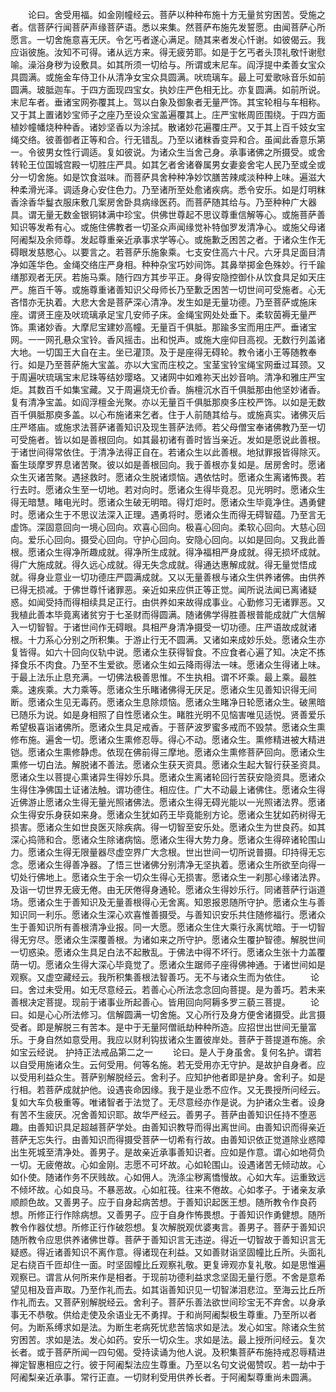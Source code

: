 <!-- { "loadSidebar": true } -->
　　论曰。舍受用福。如金刚幢经云。菩萨以种种布施十方无量贫穷困苦。受施之者。信菩萨行闻菩萨声缘菩萨语。悉以来集。然菩萨布施先发誓愿。由闻菩萨心所愿言。一切舍施意喜无厌。令乞丐者遂心满足。随其来者发心忏谢。如彼偈云。我应诣彼施。汝知不可得。诸从远方来。得无疲劳耶。如是于乞丐者头顶礼敬忏谢慰喻。澡浴身秽为设敷具。如其所须一切给与。所谓或末尼车。阎浮提中柔善女宝众具圆满。或施金车侍卫仆从清净女宝众具圆满。吠琉璃车。最上可爱歌咏音乐如前圆满。玻胝迦车。于四方面现四宝女。执妙庄严色相无比。亦复圆满。如前所说。末尼车者。垂诸宝网弥覆其上。驾以白象及御象者无量严饰。其宝轮相与车相称。又于其上置诸妙宝师子之座乃至设众宝盖遍覆其上。庄严宝帐周匝围绕。于四方面植妙幢幡烧种种香。诸妙坚香以为涂拭。散诸妙花遍覆庄严。又于其上百千妓女宝绳交络。彼善御者正等和合。行无错乱。乃至以诸粖香变异和合。虽闻此香意乐第一。令彼男女性行调适。复如彼说。为诸众生当舍己身。承事诸佛之所摄受。或舍转轮王位国城宫殿一切胜庄严具。如其乞者舍诸眷属男女妻妾舍宅人民乃至或全或分一切舍施。如是饮食滋味。而菩萨具舍种种净妙饮膳苦辣咸淡种种上味。遍滋大种柔滑光泽。调适身心安住色力。乃至诸所至处愈诸疾病。悉令安乐。如是灯明粖香涂香华鬘衣服床敷几案房舍卧具病缘医药。而菩萨随其给与。乃至种种广大器具。谓无量无数金银铜钵满中珍宝。供佛世尊起不思议尊重信解等心。或施菩萨善知识等发希有心。或施住佛教者一切圣众声闻缘觉补特伽罗发清净心。或施父母诸阿阇梨及余师尊。发起尊重亲近承事求学等心。或施歉乏困苦之者。于诸众生作无碍眼发慈愍心。以要言之。若菩萨乐施象乘。七支安住高六十尺。六牙具足面目清净如莲华色。金绳交络庄严身相。种种杂宝巧妙间饰。其鼻举掷金色殊妙。行千踰缮那观者无厌。若施马乘。随行四方其步平正。身得安隐控御仆从饮食具足如天庄严。施百千等。或施尊重诸善知识父母师长乃至歉乏困苦一切世间可受施者。心无吝惜亦无执着。大悲大舍是菩萨深心清净。发生如是无量功德。乃至菩萨或施床座。谓贤王座及吠琉璃承足宝几安师子床。金绳宝网处处垂下。柔软茵褥无量严饰。熏诸妙香。大摩尼宝建妙高幢。无量百千俱胝。那踰多宝而用庄严。垂诸宝网。一一网孔悬众宝铃。香风摇击。出和悦声。或施大座仰目高视。无数行列盖诸大地。一切国王大自在主。坐已灌顶。及于是座得无碍轮。教令诸小王等随教奉行。如是乃至菩萨施大宝盖。亦以大宝而庄校之。宝茎宝铃宝绳宝网垂过耳颈。又于周遍吠琉璃宝末尼珠等结妙璎珞。又诸网中如难祢天出妙音响。清净和雅庄严宝炬。其数百千如集宝藏。又于周遍烧无价香。旃檀沉水百千俱胝那由他坚妙诸香。复有清净宝盖。如阎浮檀金光聚。亦以无量百千俱胝那庾多庄校严饰。以如是无数百千俱胝那庾多盖。以心布施诸来乞者。住于人前随其给与。或施真实。诸佛灭后庄严塔庙。或施求法菩萨诸善知识及现生菩萨法师。若父母僧宝奉诸佛教乃至一切可受施者。皆以如是善根回向。如其最初诸有善时皆当亲近。发如是愿说此善根。于诸世间得常依住。于清净法得正自在。若诸众生以此善根。地狱罪报皆得除灭。畜生琰摩罗界息诸苦聚。彼以如是善根回向。我于善根亦复如是。居房舍时。愿诸众生灭诸苦聚。遇拯救时。愿诸众生脱诸烦恼。遇依怙时。愿诸众生离诸怖畏。若行去时。愿诸众生至一切地。若对向时。愿诸众生得毕竟忍。见光明时。愿诸众生得无暗慧。睹电光时。愿诸众生破无明暗。得灯炬时。愿诸众生毕竟净住。遇勇健时。愿诸众生于不思议法深入正理。遇勇将时。愿诸众生而得无碍智蕴。乃至言无虚饰。深固意回向一境心回向。欢喜心回向。极喜心回向。柔软心回向。大慈心回向。爱乐心回向。摄受心回向。守护心回向。安隐心回向。以如是回向。又我此善根。愿诸众生得净所趣成就。得净所生成就。得净福相严身成就。得无损坏成就。得广大施成就。得久远心成就。得无失念成就。得通达惠解成就。得无量觉悟成就。得身业意业一切功德庄严圆满成就。又以无量善根与诸众生供养诸佛。由供养已得无损减。于佛世尊忏诸罪恶。亲近如来应供正等正觉。闻所说法闻已离诸疑惑。如闻受持而得相续具足正行。由供养如来故得成事业。心勤修习无诸罪恶。又我植此善本毕竟离诸贫穷于七圣财而得圆满。随诸佛学得胜善根普能成就广大信解入一切智智。于诸世间作无碍眼。具相严身清净摄受一切功德。庄严语故成就诸根。十力系心分别之所积集。于游止行无不圆满。又诸如来成妙乐处。愿诸众生亦复皆得。如六十回向仪轨中说。愿诸众生获得智食。不应食者心遍了知。决定不拣择食乐不肉食。乃至不生爱欲。愿诸众生如云降雨得法一味。愿诸众生得诸上味。于最上法乐止息充满。一切佛法极善思惟。不生执相。谓不坏乘。最上乘。最胜乘。速疾乘。大力乘等。愿诸众生乐睹诸佛得无厌足。愿诸众生见善知识得无间断。愿诸众生见无毒药。愿诸众生息除烦恼。愿诸众生睹净日轮愿诸众生。破黑暗已随乐为说。如是身相照了自性愿诸众生。睹胜光明不见恼害唯见适悦。贤善爱乐希望极喜诣诸佛所。愿诸众生具足戒香。于菩萨波罗蜜多戒而不毁禁。愿诸众生熏修布施。遍舍一切。愿诸众生熏修忍辱。得心不动。愿诸众生。熏修精进被大精进铠。愿诸众生熏修静虑。依现在佛前得三摩地。愿诸众生熏修菩萨回向。愿诸众生熏修一切白法。解脱诸不善法。愿诸众生获天资具。愿诸众生起大智行获圣资具。愿诸众生以菩提心熏诸异生得妙乐具。愿诸众生离诸轮回行苦获安隐资具。愿诸众生得住净佛国土证诸法触。谓功德住。相应住。广大不动最上诸佛住。愿诸众生得近佛游止愿诸众生得无量光照诸佛法。愿诸众生得无碍光能以一光照诸法界。愿诸众生得安乐身获如来身。愿诸众生犹如药王毕竟能别方论。愿诸众生犹如药树得无损害。愿诸众生如世良医灭除疾病。得一切智至安乐处。愿诸众生为世良药。如其深心捣筛和合。愿诸众生除诸病恼。愿诸众生得大势力身。愿诸众生得碎诸轮围山力。愿诸众生得无限量器尽虚空界广大念根。世出世间一切所说普摄。印持得无忘念。愿诸众生得善净器。了悟三世诸佛分别清净无坚执着。愿诸众生所欲至向得一切处行佛地上。愿诸众生于余一切众生得心无损害。愿诸众生一刹那心缘诸法界。及诣一切世界无疲无倦。由无厌倦得身通轮。愿诸众生得妙乐行。同诸菩萨行诣道场。愿诸众生于善知识及无量善根得心无舍离。知恩报恩随所守护。愿诸众生与善知识同一利乐。愿诸众生深心欢喜惟善摄受。与善知识安乐共住随修福行。愿诸众生于善知识所有善根清净业报。同一大愿。愿诸众生住大乘行永离忧暗。于一切智得无穷尽。愿诸众生深覆善根。为诸如来之所守护。愿诸众生覆护智德。解脱世间一切惑染。愿诸众生具足白法不起散乱。于佛法中得不坏行。愿诸众生张十力盖覆荫一切。愿诸众生得大深心毕竟觉了。愿诸众生踞师子座得佛神通。于诸世间如是观察。又虚空藏经云。我所积集善根法智善巧。无不与诸众生而为依住。
　　论曰。舍过未受用。如无尽意经云。若善心心所法念念回向菩提。是为善巧。若未来善根决定菩提。现前于诸事业所起善心。皆用回向阿耨多罗三藐三菩提。
　　论曰。如是心心所法修习。信解圆满一切舍施。又心所行及身方便舍诸摄受。此言摄受者。即是解脱三有苦本。是中于无量阿僧祇劫种种所造。应招世出世间无量富乐。于身自然如意受用。我应以财利钩拔诸众生置彼岸处。菩萨于菩提道布施。余如宝云经说。
护持正法戒品第二之一
　　论曰。是人于身虽舍。复何名护。谓若以自受用施诸众生。云何受用。何等名施。若无受用亦无守护。是故护自身者。应以受用利益众生。菩萨别解脱经云。舍利子。应知护他者即是护身。舍利子。如是行相。若菩萨成就护他。设遇丧命因缘。我于是业悉不应作。又无畏授所问经云。复如大车负极重等。唯诸智者于法觉了。无尽意经亦作是说。为护诸众生者。设身有苦不生疲厌。况舍善知识耶。故华严经云。善男子。菩萨由善知识任持不堕恶趣。由善知识具足超越菩萨学处。由善知识教导而得出离世间。由善知识而得亲近菩萨无忘失行。由善知识而得摄受菩萨一切希有行故。由善知识依正觉道除业惑障出生死城至清净处。善男子。是故亲近承事善知识者。应如是作意。谓心如地荷负一切。无疲倦故。心如金刚。志愿不可坏故。心如轮围山。设遇诸苦无倾动故。心如仆使。随诸作务不厌贱故。心如佣人。洗涤尘秽离憍慢故。心如大车。运重致远不倾坏故。心如良马。不暴恶故。心如舡筏。往来不倦故。心如孝子。于诸亲友承顺颜色故。又善男子。应于自身起病苦想。于善知识起医王想。随所教令作良药想。所修正行作除病想。又善男子。应于自身作怖畏想。于善知识作勇健想。随所教令作器仗想。所修正行作破怨想。复次解脱观优婆夷言。善男子。菩萨于善知识随所教令应思供养诸佛世尊。菩萨于善知识言无违逆。得近一切智故于善知识言无疑惑。得近诸善知识不离作意。得诸现在利益。又如善财诣坚固幢比丘所。头面礼足右绕百千匝却住一面。时坚固幢比丘观察礼敬。更复谛观亦复礼敬。如是思惟遍观察已。谓言从何所来作是相者。于现前功德利益求念坚固无量行愿。不舍是意希望见相及音声取。乃至作礼而去。如其诣善知识见一切智涕泪悲泣。至海云比丘所作礼而去。又菩萨别解脱经云。舍利子。菩萨乐善法欲世间珍宝无不弃舍。以身承事无不恭敬。供给走使及余语业无不勇捍。于和尚阿阇梨极生尊重。乃至所以者何。为断系缚求如是法。为断生老病死忧悲苦恼求如是法。发心如宝。除诸众生贫穷困苦。求如是法。发心如药。安乐一切众生。求如是法。最上授所问经云。复次长者。或于菩萨所闻一四句偈。受持读诵为他人说。及积集菩萨布施持戒忍辱精进禅定智惠相应之行。彼于阿阇梨法应生尊重。乃至以名句文说偈赞叹。若一劫中于阿阇梨亲近承事。常行正直。一切财利受用供养长者。于阿阇梨尊重尚未圆满。
